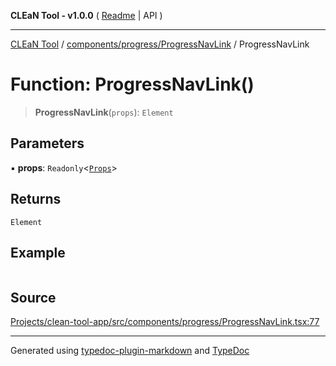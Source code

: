 **CLEaN Tool - v1.0.0** ( [Readme](../../../../README.md) \| API )

***

[CLEaN Tool](../../../../modules.md) / [components/progress/ProgressNavLink](../README.md) / ProgressNavLink

# Function: ProgressNavLink()

> **ProgressNavLink**(`props`): `Element`

## Parameters

▪ **props**: `Readonly`\<[`Props`](../private/interfaces/Props.md)\>

## Returns

`Element`

## Example

```ts

```

## Source

[Projects/clean-tool-app/src/components/progress/ProgressNavLink.tsx:77](https://github.com/yuckyh/clean-tool-app/)

***

Generated using [typedoc-plugin-markdown](https://www.npmjs.com/package/typedoc-plugin-markdown) and [TypeDoc](https://typedoc.org/)
